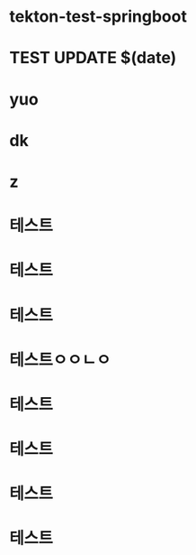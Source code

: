 # tekton-test-springboot
# TEST UPDATE $(date)
# yuo
# dk
# z
# 테스트
# 테스트
# 테스트
# 테스트ㅇㅇㄴㅇ
# 테스트
# 테스트
# 테스트
# 테스트